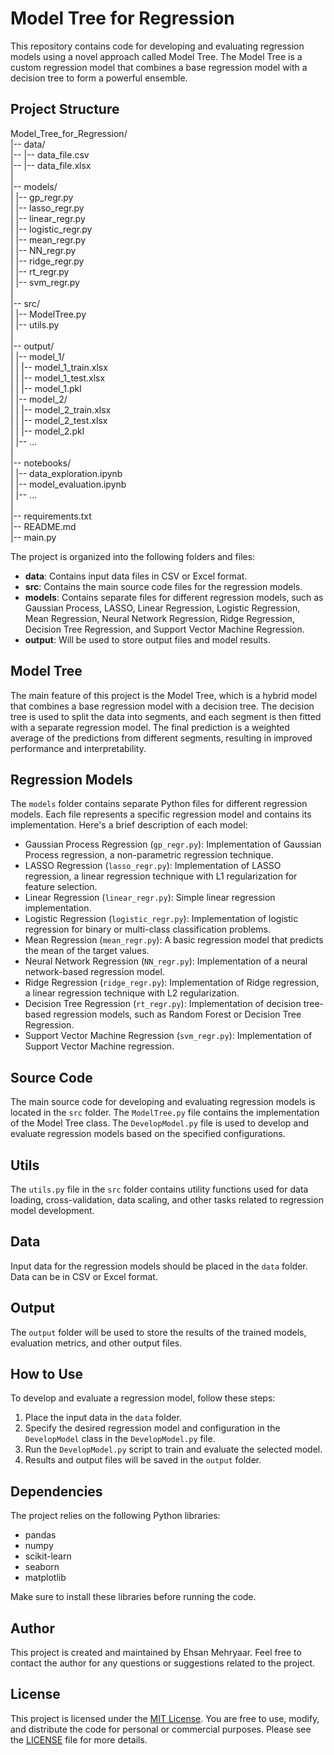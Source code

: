# Model Tree for Regression

This repository contains code for developing and evaluating regression models using a novel approach called Model Tree. The Model Tree is a custom regression model that combines a base regression model with a decision tree to form a powerful ensemble.

## Project Structure

Model_Tree_for_Regression/  
|-- data/  
|-- |-- data_file.csv  
|-- |-- data_file.xlsx  
|  
|-- models/  
|   |-- gp_regr.py  
|   |-- lasso_regr.py  
|   |-- linear_regr.py  
|   |-- logistic_regr.py  
|   |-- mean_regr.py  
|   |-- NN_regr.py  
|   |-- ridge_regr.py  
|   |-- rt_regr.py  
|   |-- svm_regr.py  
|  
|-- src/  
|   |-- ModelTree.py  
|   |-- utils.py  
|  
|-- output/  
|   |-- model_1/  
|   |   |-- model_1_train.xlsx  
|   |   |-- model_1_test.xlsx  
|   |   |-- model_1.pkl  
|   |-- model_2/  
|   |   |-- model_2_train.xlsx  
|   |   |-- model_2_test.xlsx  
|   |   |-- model_2.pkl  
|   |-- ...  
|  
|-- notebooks/  
|   |-- data_exploration.ipynb  
|   |-- model_evaluation.ipynb  
|   |-- ...  
|  
|-- requirements.txt  
|-- README.md  
|-- main.py  


The project is organized into the following folders and files:

- **data**: Contains input data files in CSV or Excel format.
- **src**: Contains the main source code files for the regression models.
- **models**: Contains separate files for different regression models, such as Gaussian Process, LASSO, Linear Regression, Logistic Regression, Mean Regression, Neural Network Regression, Ridge Regression, Decision Tree Regression, and Support Vector Machine Regression.
- **output**: Will be used to store output files and model results.

## Model Tree

The main feature of this project is the Model Tree, which is a hybrid model that combines a base regression model with a decision tree. The decision tree is used to split the data into segments, and each segment is then fitted with a separate regression model. The final prediction is a weighted average of the predictions from different segments, resulting in improved performance and interpretability.

## Regression Models

The `models` folder contains separate Python files for different regression models. Each file represents a specific regression model and contains its implementation. Here's a brief description of each model:

- Gaussian Process Regression (`gp_regr.py`): Implementation of Gaussian Process regression, a non-parametric regression technique.
- LASSO Regression (`lasso_regr.py`): Implementation of LASSO regression, a linear regression technique with L1 regularization for feature selection.
- Linear Regression (`linear_regr.py`): Simple linear regression implementation.
- Logistic Regression (`logistic_regr.py`): Implementation of logistic regression for binary or multi-class classification problems.
- Mean Regression (`mean_regr.py`): A basic regression model that predicts the mean of the target values.
- Neural Network Regression (`NN_regr.py`): Implementation of a neural network-based regression model.
- Ridge Regression (`ridge_regr.py`): Implementation of Ridge regression, a linear regression technique with L2 regularization.
- Decision Tree Regression (`rt_regr.py`): Implementation of decision tree-based regression models, such as Random Forest or Decision Tree Regression.
- Support Vector Machine Regression (`svm_regr.py`): Implementation of Support Vector Machine regression.

## Source Code

The main source code for developing and evaluating regression models is located in the `src` folder. The `ModelTree.py` file contains the implementation of the Model Tree class. The `DevelopModel.py` file is used to develop and evaluate regression models based on the specified configurations.

## Utils

The `utils.py` file in the `src` folder contains utility functions used for data loading, cross-validation, data scaling, and other tasks related to regression model development.

## Data

Input data for the regression models should be placed in the `data` folder. Data can be in CSV or Excel format.

## Output

The `output` folder will be used to store the results of the trained models, evaluation metrics, and other output files.

## How to Use

To develop and evaluate a regression model, follow these steps:

1. Place the input data in the `data` folder.
2. Specify the desired regression model and configuration in the `DevelopModel` class in the `DevelopModel.py` file.
3. Run the `DevelopModel.py` script to train and evaluate the selected model.
4. Results and output files will be saved in the `output` folder.

## Dependencies

The project relies on the following Python libraries:

- pandas
- numpy
- scikit-learn
- seaborn
- matplotlib

Make sure to install these libraries before running the code.

## Author

This project is created and maintained by Ehsan Mehryaar. Feel free to contact the author for any questions or suggestions related to the project.

## License

This project is licensed under the [MIT License](LICENSE). You are free to use, modify, and distribute the code for personal or commercial purposes. Please see the [LICENSE](LICENSE) file for more details.
